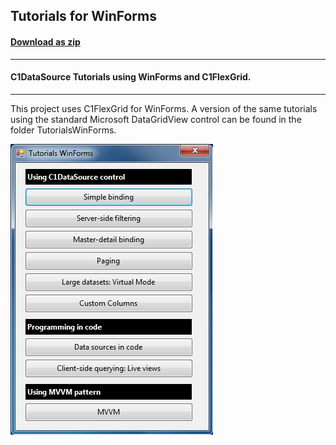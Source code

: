 ## Tutorials for WinForms
#### [Download as zip](https://grapecity.github.io/DownGit/#/home?url=https://github.com/GrapeCity/ComponentOne-WinForms-Samples/tree/master/NetFramework\DataSource\CS\TutorialsWinForms-C1FlexGrid)
____
#### C1DataSource Tutorials using WinForms and C1FlexGrid.
____
This project uses C1FlexGrid for WinForms.
A version of the same tutorials using the standard Microsoft DataGridView control can be found in the folder TutorialsWinForms.

![screenshot](screenshot.png)
